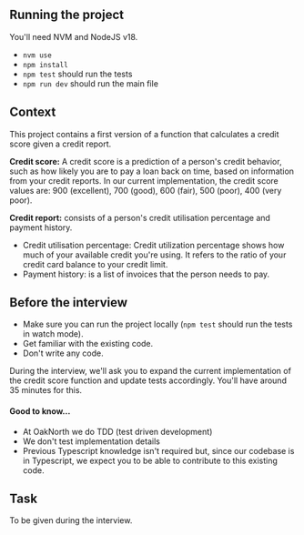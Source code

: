 ## Running the project

You'll need NVM and NodeJS v18.

- `nvm use`
- `npm install`
- `npm test` should run the tests
- `npm run dev` should run the main file

## Context

This project contains a first version of a function that calculates a credit score given a credit report.

**Credit score:** A credit score is a prediction of a person's credit behavior, such as how likely you are to pay a loan back on time, based on information from your credit reports. In our current implementation, the credit score values are: 900 (excellent), 700 (good), 600 (fair), 500 (poor), 400 (very poor).

**Credit report:** consists of a person's credit utilisation percentage and payment history.

- Credit utilisation percentage: Credit utilization percentage shows how much of your available credit you're using. It refers to the ratio of your credit card balance to your credit limit.
- Payment history: is a list of invoices that the person needs to pay.

## Before the interview

- Make sure you can run the project locally (`npm test` should run the tests in watch mode).
- Get familiar with the existing code.
- Don't write any code.

During the interview, we'll ask you to expand the current implementation of the credit score function and update tests accordingly. You'll have around 35 minutes for this.

#### Good to know...

- At OakNorth we do TDD (test driven development)
- We don't test implementation details
- Previous Typescript knowledge isn't required but, since our codebase is in Typescript, we expect you to be able to contribute to this existing code.

## Task

To be given during the interview.

